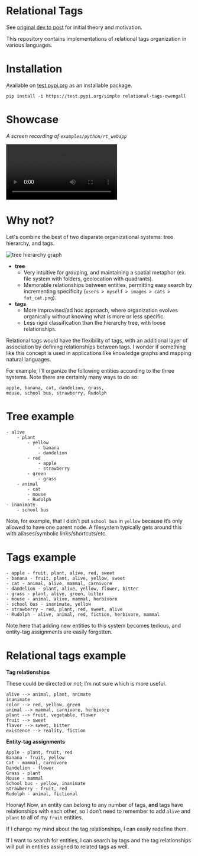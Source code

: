 # Relational Tags

See [original dev.to post](https://dev.to/owengall/relational-tags-29n9) for initial theory and motivation.

This repository contains implementations of relational tags organization in various languages.

# Installation

Available on [test.pypi.org](https://test.pypi.org/project/relational-tags-owengall/) as an installable package.

```
pip install -i https://test.pypi.org/simple relational-tags-owengall
```

# Showcase

*A screen recording of `examples/python/rt_webapp`*

![examples/python/rt_webapp](https://user-images.githubusercontent.com/17031438/132413493-dd1464ed-8115-465e-bdf1-847d72a83f96.mp4)

# Why not?

Let's combine the best of two disparate organizational systems: tree hierarchy, and tags.

![tree hierarchy graph](https://dev-to-uploads.s3.amazonaws.com/uploads/articles/j5tmd6zkesbzd0xrennt.png)

- **tree**
    - Very intuitive for grouping, and maintaining a spatial metaphor (ex. file system with folders, geolocation with quadrants).
    - Memorable relationships between entities, permitting easy search by incrementing specificity (`users > myself > images > cats > fat_cat.png`).
- **tags**
    - More improvised/ad hoc approach, where organization evolves organically without knowing what is more or less specific.
    - Less rigid classification than the hierarchy tree, with loose relationships.

Relational tags would have the flexibility of tags, with an additional layer of association by defining relationships between tags. I wonder if something like this concept is used in applications like knowledge graphs and mapping natural languages.

For example, I’ll organize the following entities according to the three systems. Note there are certainly many ways to do so:

```
apple, banana, cat, dandelion, grass, 
mouse, school bus, strawberry, Rudolph
```

# Tree example

```
- alive
	- plant
	    - yellow
			- banana
			- dandelion
		- red
			- apple
			- strawberry
		- green
			- grass
	- animal
		- cat
		- mouse
		- Rudolph
- inanimate
	- school bus
```

Note, for example, that I didn’t put `school bus` in `yellow` because it’s only allowed to have one parent node. A filesystem typically gets around this with aliases/symbolic links/shortcuts/etc.

# Tags example

```
- apple - fruit, plant, alive, red, sweet
- banana - fruit, plant, alive, yellow, sweet
- cat - animal, alive, mammal, carnivore
- dandelion - plant, alive, yellow, flower, bitter
- grass - plant, alive, green, bitter
- mouse - animal, alive, mammal, herbivore
- school bus - inanimate, yellow
- strawberry - red, plant, red, sweet, alive
- Rudolph - alive, animal, red, fiction, herbivore, mammal
```

Note here that adding new entities to this system becomes tedious, and entity-tag assignments are easily forgotten.

# Relational tags example

**Tag relationships**

These could be directed or not; I’m not sure which is more useful.

```
alive --> animal, plant, animate
inanimate
color --> red, yellow, green
animal --> mammal, carnivore, herbivore
plant --> fruit, vegetable, flower
fruit --> sweet
flavor --> sweet, bitter
existence --> reality, fiction
```

**Entity-tag assignments**

```
Apple - plant, fruit, red
Banana - fruit, yellow
Cat - mammal, carnivore
Dandelion - flower
Grass - plant
Mouse - mammal
School bus - yellow, inanimate
Strawberry - fruit, red
Rudolph - animal, fictional
```

Hooray! Now, an entity can belong to any number of tags, **and** tags have relationships with each other, so I don’t need to remember to add `alive` and `plant` to all of my `fruit` entities.

If I change my mind about the tag relationships, I can easily redefine them.

If I want to search for entities, I can search by tags and the tag relationships will pull in entities assigned to related tags as well.
